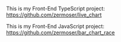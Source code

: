 This is my Front-End TypeScript project: https://github.com/zermoser/live_chart


This is my Front-End JavaScript project: https://github.com/zermoser/bar_chart_race
